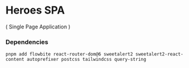 # Heroes SPA
( Single Page Application )

### Dependencies
```console
pnpm add flowbite react-router-dom@6 sweetalert2 sweetalert2-react-content autoprefixer postcss tailwindcss query-string
```


